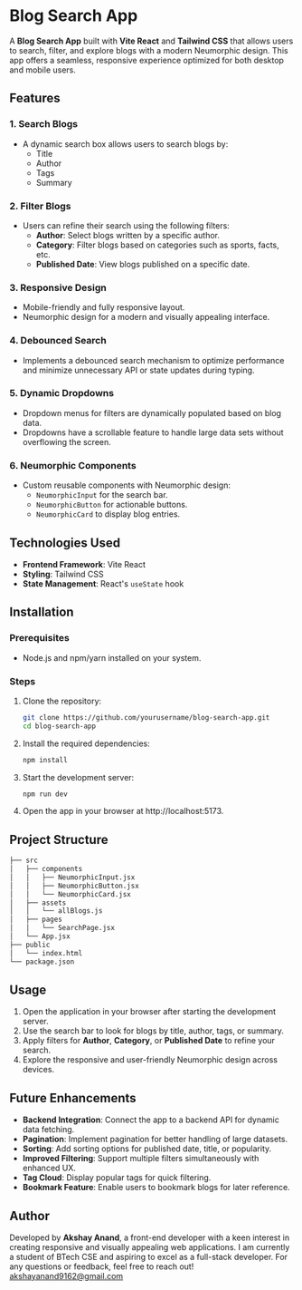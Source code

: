 # Blog Search App

A **Blog Search App** built with **Vite React** and **Tailwind CSS** that allows users to search, filter, and explore blogs with a modern Neumorphic design. This app offers a seamless, responsive experience optimized for both desktop and mobile users.

## Features

### 1. **Search Blogs**
- A dynamic search box allows users to search blogs by:
  - Title
  - Author
  - Tags
  - Summary

### 2. **Filter Blogs**
- Users can refine their search using the following filters:
  - **Author**: Select blogs written by a specific author.
  - **Category**: Filter blogs based on categories such as sports, facts, etc.
  - **Published Date**: View blogs published on a specific date.

### 3. **Responsive Design**
- Mobile-friendly and fully responsive layout.
- Neumorphic design for a modern and visually appealing interface.

### 4. **Debounced Search**
- Implements a debounced search mechanism to optimize performance and minimize unnecessary API or state updates during typing.

### 5. **Dynamic Dropdowns**
- Dropdown menus for filters are dynamically populated based on blog data.
- Dropdowns have a scrollable feature to handle large data sets without overflowing the screen.

### 6. **Neumorphic Components**
- Custom reusable components with Neumorphic design:
  - `NeumorphicInput` for the search bar.
  - `NeumorphicButton` for actionable buttons.
  - `NeumorphicCard` to display blog entries.


## Technologies Used
- **Frontend Framework**: Vite React
- **Styling**: Tailwind CSS
- **State Management**: React's `useState` hook


## Installation

### Prerequisites
- Node.js and npm/yarn installed on your system.

### Steps
1. Clone the repository:
   ```bash
   git clone https://github.com/yourusername/blog-search-app.git
   cd blog-search-app
    ```

2. Install the required dependencies:
   ```bash
   npm install
   ```

3. Start the development server:
    ```bash
    npm run dev
    ```

4. Open the app in your browser at http://localhost:5173.


## Project Structure

```bash
├── src
│   ├── components
│   │   ├── NeumorphicInput.jsx
│   │   ├── NeumorphicButton.jsx
│   │   └── NeumorphicCard.jsx
│   ├── assets
│   │   └── allBlogs.js
│   ├── pages
│   │   └── SearchPage.jsx
│   └── App.jsx
├── public
│   └── index.html
└── package.json
```


## Usage

1. Open the application in your browser after starting the development server.
2. Use the search bar to look for blogs by title, author, tags, or summary.
3. Apply filters for **Author**, **Category**, or **Published Date** to refine your search.
4. Explore the responsive and user-friendly Neumorphic design across devices.


## Future Enhancements

- **Backend Integration**: Connect the app to a backend API for dynamic data fetching.
- **Pagination**: Implement pagination for better handling of large datasets.
- **Sorting**: Add sorting options for published date, title, or popularity.
- **Improved Filtering**: Support multiple filters simultaneously with enhanced UX.
- **Tag Cloud**: Display popular tags for quick filtering.
- **Bookmark Feature**: Enable users to bookmark blogs for later reference.


## Author

Developed by **Akshay Anand**, a front-end developer with a keen interest in creating responsive and visually appealing web applications. I am currently a student of BTech CSE and aspiring to excel as a full-stack developer. For any questions or feedback, feel free to reach out! akshayanand9162@gmail.com
